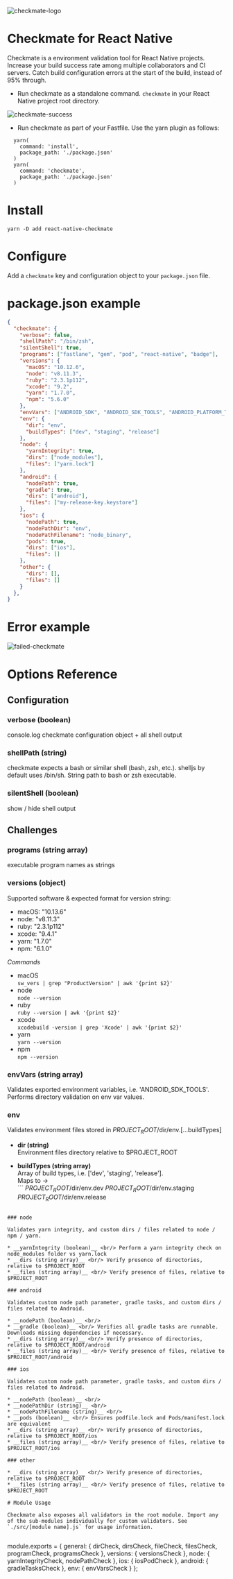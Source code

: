 ![checkmate-logo](assets/checkmate-logo.png)

# Checkmate for React Native

Checkmate is a environment validation tool for React Native projects. Increase your build success rate among multiple collaborators and CI servers. Catch build configuration errors at the start of the build, instead of 95% through.

* Run checkmate as a standalone command. `checkmate` in your React Native project root directory.

![checkmate-success](assets/checkmate-success.png)

* Run checkmate as part of your Fastfile. Use the yarn plugin as follows:

```
  yarn(
    command: 'install',
    package_path: './package.json'
  )
  yarn(
    command: 'checkmate',
    package_path: './package.json'
  )
```

# Install

`yarn -D add react-native-checkmate`

# Configure

Add a `checkmate` key and configuration object to your `package.json` file.

# package.json example

```json
{
  "checkmate": {
    "verbose": false,
    "shellPath": "/bin/zsh",
    "silentShell": true,
    "programs": ["fastlane", "gem", "pod", "react-native", "badge"],
    "versions": {
      "macOS": "10.12.6",
      "node": "v8.11.3",
      "ruby": "2.3.1p112",
      "xcode": "9.2",
      "yarn": "1.7.0",
      "npm": "5.6.0"
    },
    "envVars": ["ANDROID_SDK", "ANDROID_SDK_TOOLS", "ANDROID_PLATFORM_TOOLS"],
    "env": {
      "dir": "env",
      "buildTypes": ["dev", "staging", "release"]
    },
    "node": {
      "yarnIntegrity": true,
      "dirs": ["node_modules"],
      "files": ["yarn.lock"]
    },
    "android": {
      "nodePath": true,
      "gradle": true,
      "dirs": ["android"],
      "files": ["my-release-key.keystore"]
    },
    "ios": {
      "nodePath": true,
      "nodePathDir": "env",
      "nodePathFilename": "node_binary",
      "pods": true,
      "dirs": ["ios"],
      "files": []
    },
    "other": {
      "dirs": [],
      "files": []
    }
  },
}
```

# Error example

![failed-checkmate](assets/checkmate-failure.png)

# Options Reference

## Configuration

### verbose (boolean)

console.log checkmate configuration object + all shell output

### shellPath (string)

checkmate expects a bash or similar shell (bash, zsh, etc.). shelljs by default uses /bin/sh. String path to bash or zsh executable.

### silentShell (boolean)

show / hide shell output

## Challenges

### programs (string array)

executable program names as strings

### versions (object)

Supported software & expected format for version string:

* macOS: "10.13.6"
* node: "v8.11.3"
* ruby: "2.3.1p112"
* xcode: "9.4.1"
* yarn: "1.7.0"
* npm: "6.1.0"

_Commands_

* macOS  <br/> `sw_vers | grep "ProductVersion" | awk '{print $2}'`
* node <br/> `node --version`
* ruby <br/> `ruby --version | awk '{print $2}'`
* xcode <br/> `xcodebuild -version | grep 'Xcode' | awk '{print $2}'`
* yarn <br/> `yarn --version`
* npm <br/> `npm --version`

### envVars (string array)

Validates exported environment variables, i.e. 'ANDROID_SDK_TOOLS'. Performs directory validation on env var values.

### env

Validates environment files stored in $PROJECT_ROOT/$dir/env.[...buildTypes]

* __dir (string)__ <br/> Environment files directory relative to $PROJECT_ROOT

* __buildTypes (string array)__ <br/>Array of build types, i.e. ['dev', 'staging', 'release'].<br>Maps to -><br/>```
$PROJECT_ROOT/$dir/env.dev
$PROJECT_ROOT/$dir/env.staging
$PROJECT_ROOT/$dir/env.release
```

### node

Validates yarn integrity, and custom dirs / files related to node / npm / yarn.

* __yarnIntegrity (boolean)__ <br/> Perform a yarn integrity check on node_modules folder vs yarn.lock
* __dirs (string array)__ <br/> Verify presence of directories, relative to $PROJECT_ROOT
* __files (string array)__ <br/> Verify presence of files, relative to $PROJECT_ROOT

### android

Validates custom node path parameter, gradle tasks, and custom dirs / files related to Android.

* __nodePath (boolean)__ <br/>
* __gradle (boolean)__ <br/> Verifies all gradle tasks are runnable. Downloads missing dependencies if necessary.
* __dirs (string array)__ <br/> Verify presence of directories, relative to $PROJECT_ROOT/android
* __files (string array)__ <br/> Verify presence of files, relative to $PROJECT_ROOT/android

### ios

Validates custom node path parameter, gradle tasks, and custom dirs / files related to Android.

* __nodePath (boolean)__ <br/>
* __nodePathDir (string)__ <br/>
* __nodePathFilename (string)__ <br/>
* __pods (boolean)__ <br/> Ensures podfile.lock and Pods/manifest.lock are equivalent
* __dirs (string array)__ <br/> Verify presence of directories, relative to $PROJECT_ROOT/ios
* __files (string array)__ <br/> Verify presence of files, relative to $PROJECT_ROOT/ios

### other

* __dirs (string array)__ <br/> Verify presence of directories, relative to $PROJECT_ROOT
* __files (string array)__ <br/> Verify presence of files, relative to $PROJECT_ROOT

# Module Usage

Checkmate also exposes all validators in the root module. Import any of the sub-modules individually for custom validators. See `./src/[module name].js` for usage information.


```
module.exports = {
  general: {
    dirCheck,
    dirsCheck,
    fileCheck,
    filesCheck,
    programCheck,
    programsCheck
  },
  versions: {
    versionsCheck
  },
  node: {
    yarnIntegrityCheck,
    nodePathCheck
  },
  ios: {
    iosPodCheck
  },
  android: {
    gradleTasksCheck
  },
  env: {
    envVarsCheck
  }
};
```



